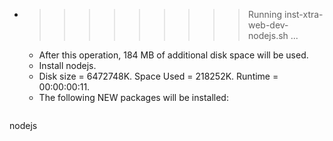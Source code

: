 * >>>>>>>>> Running inst-xtra-web-dev-nodejs.sh ...
  * After this operation, 184 MB of additional disk space will be used.
  * Install nodejs.
  * Disk size = 6472748K. Space Used = 218252K. Runtime = 00:00:00:11.
  * The following NEW packages will be installed:
  ```bash
nodejs
  ```

